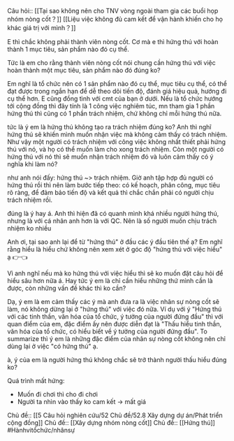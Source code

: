 Câu hỏi:: [[Tại sao không nên cho TNV vòng ngoài tham gia các buổi họp nhóm nòng cốt？]] [[Liệu việc không đủ cam kết để vận hành khiến cho họ khác giá trị với mình？]] 

E thì chắc không phải thành viên nòng cốt. Cơ mà e thì hứng thú với hoàn thành 1 mục tiêu, sản phẩm nào đó cụ thể.

Tức là em cho rằng thành viên nòng cốt nói chung cần hứng thú với việc hoàn thành một mục tiêu, sản phẩm nào đó đúng ko?

Em nghĩ là tổ chức nên có 1 sản phẩm nào đó cụ thể, mục tiêu cụ thể, có thể đạt được trong ngắn hạn để dễ theo dõi tiến độ, đánh giá hiệu quả, hướng đi cụ thể hơn.
E cũng đồng tình với cmt của bạn ở dưới. Nếu là tổ chức hướng tới cộng đồng thì đây tính là 1 công việc nghiêm túc, mn tham gia 1 phần hứng thú thì cũng có 1 phần trách nhiệm, chứ không chỉ mỗi hứng thú nữa.

tức là ý em là hứng thú không tạo ra trách nhiệm đúng ko? Anh thì nghĩ hứng thú sẽ khiến mình muốn nhận việc mà không cảm thấy có trách nhiệm. Như vậy một người có trách nhiệm với công việc không nhất thiết phải hứng thú với nó, và họ có thể muốn làm cho xong trách nhiệm. Còn một người có hứng thú với nó thì sẽ muốn nhận trách nhiệm đó và luôn cảm thấy có ý nghĩa khi làm nó?

như anh nói đấy: hứng thú ~> trách nhiệm. Giờ anh tập hợp đủ người có hứng thú rồi thì nên làm bước tiếp theo: có kế hoạch, phân công, mục tiêu rõ ràng, để đảm bảo tiến độ và kết quả thì chắc chắn phải có người chịu trách nhiệm rồi.

đúng là ý hay á. Anh thì hiện đã có quanh mình khá nhiều người hứng thú, nhưng là với cá nhân anh hơn là với QC. Nên là số người muốn chịu trách nhiệm ko nhiều



Anh ơi, tại sao anh lại để từ "hứng thú" ở đầu các ý đầu tiên thế ạ? Em nghĩ rằng hiểu là hiểu chứ không nên xem xét ở góc độ "hứng thú với việc hiểu" ạ 👉👈

Vì anh nghĩ nếu mà ko hứng thú với việc hiểu thì sẽ ko muốn đặt câu hỏi để hiểu sâu hơn nữa á. Hay tức ý em là chỉ cần hiểu những thứ mình cần là được, còn những vấn đề khác thì ko cần?

Dạ, ý em là em cảm thấy các ý mà anh đưa ra là việc nhân sự nòng cốt sẽ làm, nó không dừng lại ở "hứng thú" với việc đó nữa. Ví dụ với ý "Hứng thú với các tinh thần, văn hóa của tổ chức, ý tưởng của người đứng đầu" thì với quan điểm của em, đặc điểm ấy nên được diễn đạt là "Thấu hiểu tinh thần, văn hóa của tổ chức, có hiểu biết về ý tưởng của người đứng đầu". To summarize thì ý em là những đặc điểm của nhân sự nòng cốt không nên chỉ dùng lại ở việc "có hứng thú" ạ.

à, ý của em là người hứng thú không chắc sẽ trở thành người thấu hiểu đúng ko?

Quá trình mất hứng:
- Muốn đi chơi thì cho đi chơi
- Người ta nhìn vào thấy ko cam kết → mất giá


Chủ đề:: [[5 Câu hỏi nghiên cứu/52 Chủ đề/52.8 Xây dựng dự án/Phát triển cộng đồng]]
Chủ đề:: [[Xây dựng nhóm nòng cốt]]
Chủ đề:: [[Hứng thú]]
#Hànhvitổchức/nhânsự 